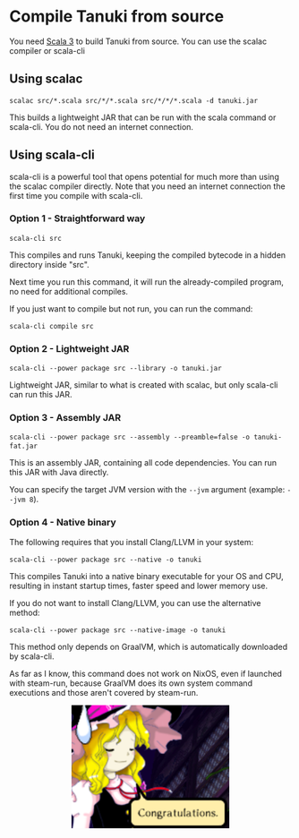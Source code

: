 # Compile Tanuki from source

You need [Scala 3](https://scala-lang.org/) to build Tanuki from source. You can use the scalac compiler or scala-cli

## Using scalac

```
scalac src/*.scala src/*/*.scala src/*/*/*.scala -d tanuki.jar
```
This builds a lightweight JAR that can be run with the scala command or scala-cli. You do not need an internet connection.

## Using scala-cli

scala-cli is a powerful tool that opens potential for much more than using the scalac compiler directly. Note that you need an internet connection the first time you compile with scala-cli.

### Option 1 - Straightforward way

```
scala-cli src
```
This compiles and runs Tanuki, keeping the compiled bytecode in a hidden directory inside "src".

Next time you run this command, it will run the already-compiled program, no need for additional compiles.

If you just want to compile but not run, you can run the command:

```
scala-cli compile src
```

### Option 2 - Lightweight JAR

```
scala-cli --power package src --library -o tanuki.jar
```
Lightweight JAR, similar to what is created with scalac, but only scala-cli can run this JAR.

### Option 3 - Assembly JAR

```
scala-cli --power package src --assembly --preamble=false -o tanuki-fat.jar
```
This is an assembly JAR, containing all code dependencies. You can run this JAR with Java directly.

You can specify the target JVM version with the ```--jvm``` argument (example: ```--jvm 8```).

### Option 4 - Native binary

The following requires that you install Clang/LLVM in your system:
```
scala-cli --power package src --native -o tanuki
```
This compiles Tanuki into a native binary executable for your OS and CPU, resulting in instant startup times, faster speed and lower memory use.

If you do not want to install Clang/LLVM, you can use the alternative method:

```
scala-cli --power package src --native-image -o tanuki
```
This method only depends on GraalVM, which is automatically downloaded by scala-cli.

As far as I know, this command does not work on NixOS, even if launched with steam-run, because GraalVM does its own system command executions and those aren't covered by steam-run.

<p align="center">
<img src="../images/congratulations.png" height="220"/>
</p>
